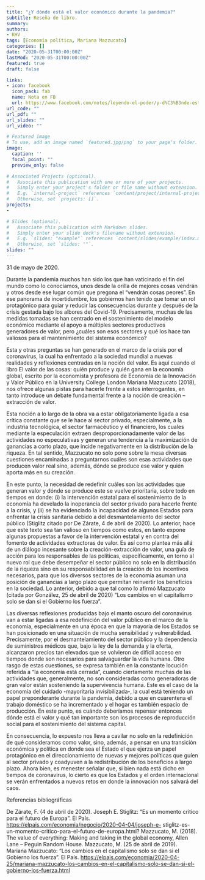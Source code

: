 ```yaml
---
title: "¿Y dónde está el valor económico durante la pandemia?"
subtitle: Reseña de libro.
summary: 
authors:
- KHV
tags: [Economía política, Mariana Mazzucato]
categories: []
date: "2020-05-31T00:00:00Z"
lastMod: "2020-05-31T00:00:00Z"
featured: true
draft: false

links:
- icon: facebook
  icon_pack: fab
  name: Nota en FB
  url: https://www.facebook.com/notes/leyendo-el-poder/y-d%C3%B3nde-est%C3%A1-el-valor-econ%C3%B3mico-durante-la-pandemia/1654081738077627/
url_code: ""
url_pdf: ""
url_slides: ""
url_video: ""

# Featured image
# To use, add an image named `featured.jpg/png` to your page's folder. 
image:
  caption: ''
  focal_point: ""
  preview_only: false

# Associated Projects (optional).
#   Associate this publication with one or more of your projects.
#   Simply enter your project's folder or file name without extension.
#   E.g. `internal-project` references `content/project/internal-project/index.md`.
#   Otherwise, set `projects: []`.
projects:
- 

# Slides (optional).
#   Associate this publication with Markdown slides.
#   Simply enter your slide deck's filename without extension.
#   E.g. `slides: "example"` references `content/slides/example/index.md`.
#   Otherwise, set `slides: ""`.
slides: ""
---
```

31 de mayo de 2020.

Durante la pandemia muchos han sido los que han vaticinado el fin del mundo como lo conocíamos, unos desde la orilla de mejores cosas vendrán y otros desde ese lugar común que pregona el “vendrán cosas peores”. En ese panorama de incertidumbre, los gobiernos han tenido que tomar un rol protagónico para guiar y reducir las consecuencias durante y después de la crisis gestada bajo los albores del Covid-19. Precisamente, muchas de las medidas tomadas se han centrado en el sostenimiento del modelo económico mediante el apoyo a múltiples sectores productivos generadores de valor, pero ¿cuáles son esos sectores y qué los hace tan valiosos para el mantenimiento del sistema económico? 

Esta y otras preguntas se han generado en el marco de la crisis por el coronavirus, la cual ha enfrentado a la sociedad mundial a nuevas realidades y reflexiones centradas en la noción del valor. Es aquí cuando el libro El valor de las cosas: quién produce y quién gana en la economía global, escrito por la economista y profesora de Economía de la Innovación y Valor Público en la University College London Mariana Mazzucato (2018), nos ofrece algunas pistas para hacerle frente a estos interrogantes, en tanto introduce un debate fundamental frente a la noción de creación – extracción de valor. 

Esta noción a lo largo de la obra va a estar obligatoriamente ligada a esa crítica constante que se le hace al sector privado, especialmente, a la industria tecnológica, el sector farmacéutico y el financiero, los cuales mediante la especulación extraen desproporcionadamente valor de las actividades no especulativas y generan una tendencia a la maximización de ganancias a corto plazo, que incide negativamente en la distribución de la riqueza. En tal sentido, Mazzucato no solo pone sobre la mesa diversas cuestiones encaminadas a preguntarnos cuáles son esas actividades que producen valor real sino, además, dónde se produce ese valor y quién aporta más en su creación. 

En este punto, la necesidad de redefinir cuáles son las actividades que generan valor y dónde se produce este se vuelve prioritaria, sobre todo en tiempos en donde: (i) la intervención estatal para el sostenimiento de la economía ha develado la inoperancia del sector privado para hacerle frente a la crisis, y (ii) se ha evidenciado la incapacidad de algunos Estados para enfrentar la crisis sanitaria debido a del desmantelamiento del sector público (Stiglitz citado por De Zárate, 4 de abril de 2020). Lo anterior, hace que este texto sea tan valioso en tiempos como estos, en tanto expone algunas propuestas a favor de la intervención estatal y en contra del fomento de actividades extractoras de valor.  Es así como plantea más allá de un diálogo incesante sobre la creación-extracción de valor, una guía de acción para los responsables de las políticas, específicamente, en torno al nuevo rol que debe desempeñar el sector público no solo en la distribución de la riqueza sino en su responsabilidad en la creación de los incentivos necesarios, para que los diversos sectores de la economía asuman una posición de ganancias a largo plazo que permitan reinvertir los beneficios en la sociedad. Lo anterior, debido a que tal como lo afirmó Mazzucato (citada por González, 25 de abril de 2020) “Los cambios en el capitalismo solo se dan si el Gobierno los fuerza”.

Las diversas reflexiones producidas bajo el manto oscuro del coronavirus van a estar ligadas a esa redefinición del valor público en el marco de la economía, especialmente en una época en que la mayoría de los Estados se han posicionado en una situación de mucha sensibilidad y vulnerabilidad. Precisamente, por el desmantelamiento del sector público y la dependencia de suministros médicos que, bajo la ley de la demanda y la oferta, alcanzaron precios tan elevados que se volvieron de difícil acceso en tiempos donde son necesarios para salvaguardar la vida humana. Otro rasgo de estas cuestiones, se expresa también en la constante locución referida a “la economía está cerrada”, cuando ciertamente muchas de las actividades que, generalmente, no son consideradas como generadoras de gran valor están sosteniendo la supervivencia humana. Este es el caso de la economía del cuidado -mayoritaria invisibilizada-, la cual está teniendo un papel preponderante durante la pandemia, debido a que en cuarentena el trabajo doméstico se ha incrementado y el hogar es también espacio de producción. En este punto, es cuándo deberíamos repensar entonces dónde está el valor y qué tan importante son los procesos de reproducción social para el sostenimiento del sistema capital. 

En consecuencia, lo expuesto nos lleva a cavilar no solo en la redefinición de qué consideramos como valor, sino, además, a pensar en una transición económica y política en donde sea el Estado el que ejerza un papel protagónico en el direccionamiento de nuevas y mejores políticas que guíen al sector privado y coadyuven a la redistribución de los beneficios a largo plazo. Ahora bien, es menester señalar que, si bien nada está dicho en tiempos de coronavirus, lo cierto es que los Estados y el orden internacional se verán enfrentados a nuevos retos en donde la innovación nos salvará del caos. 

Referencias bibliográficas 

De Zárate, F. (4 de abril de 2020).  Joseph E. Stiglitz: “Es un momento crítico para el futuro 	de Europa”. El País. https://elpais.com/economia/negocio/2020-04-04/joseph-e-	stiglitz-es-un-momento-critico-para-el-futuro-de-europa.html?
Mazzucato, M. (2018). The value of everything: Making and taking in the global economy, 	Allen Lane – Peguin Random House.
Mazzucato, M. (25 de abril de 2019). Mariana Mazzucato: “Los cambios en el capitalismo solo se dan si el Gobierno los fuerza”. El País. https://elpais.com/economia/2020-04-25/mariana-mazzucato-los-cambios-en-el-capitalismo-solo-se-dan-si-el-gobierno-los-fuerza.html 
